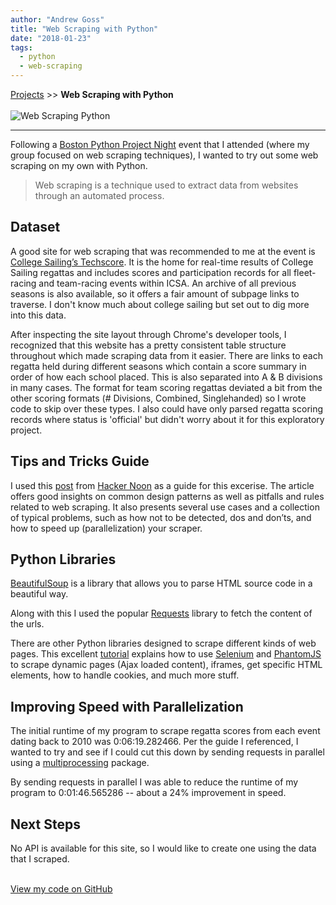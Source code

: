 ```yaml
---
author: "Andrew Goss"
title: "Web Scraping with Python"
date: "2018-01-23"
tags:
  - python
  - web-scraping
---
```

<a href="/projects/">Projects</a> >> <b>Web Scraping with Python</b><br><br>
![Web Scraping Python](/img/projects/web_scraping_py.png "Web Scraping Python")
<hr>

Following a <a href="https://www.meetup.com/bostonpython/events/246254219" target="_blank">Boston Python Project Night</a> event that I attended (where my group focused on web scraping techniques), I wanted to try out some web scraping on my own with Python.

> Web scraping is a technique used to extract data from websites through an automated process.

## Dataset
A good site for web scraping that was recommended to me at the event is <a href="http://scores.collegesailing.org/f17/" target=_>College Sailing’s Techscore</a>. It is the home for real-time results of College Sailing regattas and includes scores and participation records for all fleet-racing and team-racing events within ICSA. An archive of all previous seasons is also available, so it offers a fair amount of subpage links to traverse. I don't know much about college sailing but set out to dig more into this data.

After inspecting the site layout through Chrome's developer tools, I recognized that this website has a pretty consistent table structure throughout which made scraping data from it easier. There are links to each regatta held during different seasons which contain a score summary in order of how each school placed. This is also separated into A & B divisions in many cases. The format for team scoring regattas deviated a bit from the other scoring formats (# Divisions, Combined, Singlehanded) so I wrote code to skip over these types. I also could have only parsed regatta scoring records where status is 'official' but didn't worry about it for this exploratory project.

## Tips and Tricks Guide
I used this <a href="https://hackernoon.com/web-scraping-tutorial-with-python-tips-and-tricks-db070e70e071" target=_>post</a> from <a href="https://hackernoon.com" target=_>Hacker Noon</a> as a guide for this excerise. The article offers good insights on common design patterns as well as pitfalls and rules related to web scraping. It also presents several use cases and a collection of typical problems, such as how not to be detected, dos and don’ts, and how to speed up (parallelization) your scraper.

## Python Libraries
<a href="https://www.crummy.com/software/BeautifulSoup" target=_>BeautifulSoup</a> is a library that allows you to parse HTML source code in a beautiful way. 

Along with this I used the popular <a href="http://docs.python-requests.org/en/master" target=_>Requests</a> library to fetch the content of the urls.

There are other Python libraries designed to scrape different kinds of web pages. This excellent <a href="https://likegeeks.com/python-web-scraping" target=_>tutorial</a> explains how to use <a href="https://pypi.python.org/pypi/selenium" target=_>Selenium</a> and <a href="http://phantomjs.org" target=_>PhantomJS</a> to scrape dynamic pages (Ajax loaded content), iframes, get specific HTML elements, how to handle cookies, and much more stuff.

## Improving Speed with Parallelization
The initial runtime of my program to scrape regatta scores from each event dating back to 2010 was 0:06:19.282466. Per the guide I referenced, I wanted to try and see if I could cut this down by sending requests in parallel using a <a href="https://docs.python.org/2/library/multiprocessing.html" target=_>multiprocessing</a> package.

By sending requests in parallel I was able to reduce the runtime of my program to 0:01:46.565286 -- about a 24% improvement in speed.

## Next Steps
No API is available for this site, so I would like to create one using the data that I scraped.

<br><a href="https://github.com/andrewrgoss/web-scraping-py" class="btn" target="_blank">View my code on GitHub</a><br><br>